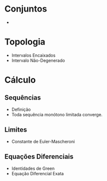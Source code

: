 # Conjuntos

- 

# Topologia

- Intervalos Encaixados
- Intervalo Não-Degenerado

# Cálculo 

## Sequências

- Definição
- Toda sequência monótono limitada converge.

## Limites

- Constante de Euler-Mascheroni

## Equações Diferenciais

- Identidades de Green
- Equação Diferencial Exata